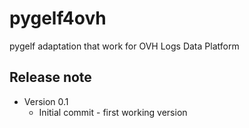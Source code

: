 # pygelf4ovh
pygelf adaptation that work for OVH Logs Data Platform

## Release note
 - Version 0.1
   * Initial commit - first working version